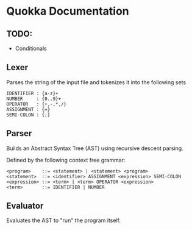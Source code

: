 # Quokka Documentation

## TODO:

- Conditionals

## Lexer

Parses the string of the input file and tokenizes it into the following sets

```
IDENTIFIER : {a-z}+
NUMBER     : {0..9}+
OPERATOR   : {+,-,*,/}
ASSIGNMENT : {=}
SEMI-COLON : {;}
```

## Parser

Builds an Abstract Syntax Tree (AST) using recursive descent parsing.  

Defined by the following context free grammar:

```
<program>    ::= <statement> | <statement> <program>
<statement>  ::= <identifier> ASSIGNMENT <expression> SEMI-COLON
<expression> ::= <term> | <term> OPERATOR <expression>
<term>       ::= IDENTIFIER | NUMBER 
```

## Evaluator

Evaluates the AST to "run" the program itself.